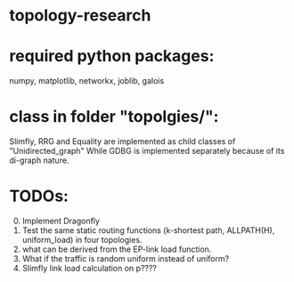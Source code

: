 # topology-research

# required python packages:
numpy, matplotlib, networkx, joblib, galois

# class in folder "topolgies/":
Slimfly, RRG and Equality are implemented as child classes of "Unidirected_graph"
While GDBG is implemented separately because of its di-graph nature.

# TODOs: 
0. Implement Dragonfly
1. Test the same static routing functions (k-shortest path, ALLPATH(H), uniform_load) in four topologies.
3. what can be derived from the EP-link load function.
4. What if the traffic is random uniform instead of uniform?
5. Slimfly link load calculation on p????
